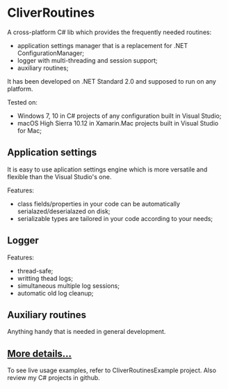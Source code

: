 # CliverRoutines

A cross-platform C# lib which provides the frequently needed routines:

- application settings manager that is a replacement for .NET ConfigurationManager;
- logger with multi-threading and session support;
- auxiliary routines;

It has been developed on .NET Standard 2.0 and supposed to run on any platform. 

Tested on:
- Windows 7, 10 in C# projects of any configuration built in Visual Studio;
- macOS High Sierra 10.12 in Xamarin.Mac projects built in Visual Studio for Mac;

## Application settings
It is easy to use aplication settings engine which is more versatile and flexible than the Visual Studio's one.

Features:
- class fields/properties in your code can be automatically serialazed/deserialazed on disk;
- serializable types are tailored in your code according to your needs;

## Logger 
Features:
- thread-safe;
- writting thead logs;
- simultaneous multiple log sessions;
- automatic old log cleanup; 

## Auxiliary routines 
Anything handy that is needed in general development.


## [More details...](https://sergeystoyan.github.io/CliverRoutines/#1)

To see live usage examples, refer to CliverRoutinesExample project. Also review my C# projects in github.
